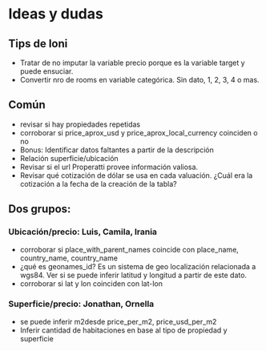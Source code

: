 # Ideas y dudas

## Tips de Ioni

-   Tratar de no imputar la variable precio porque es la variable target y puede ensuciar.
-   Convertir nro de rooms en variable categórica. Sin dato, 1, 2, 3, 4 o mas.

## Común

-   revisar si hay propiedades repetidas
-   corroborar si price_aprox_usd y price_aprox_local_currency coinciden o no
-   Bonus: Identificar datos faltantes a partir de la descripción
-   Relación superficie/ubicación
-   Revisar si el url Properatti provee información valiosa.
-   Revisar qué cotización de dólar se usa en cada valuación. ¿Cuál era la cotización a la fecha de la creación de la tabla?

## Dos grupos:

### Ubicación/precio: Luis, Camila, Irania

-   corroborar si place_with_parent_names coincide con place_name, country_name, country_name
-   ¿qué es geonames_id? Es un sistema de geo localización relacionada a wgs84. Ver si se puede inferir latitud y longitud a partir de este dato.
-   corroborar si lat y lon coinciden con lat-lon

### Superficie/precio: Jonathan, Ornella

-   se puede inferir m2desde price_per_m2, price_usd_per_m2
-   Inferir cantidad de habitaciones en base al tipo de propiedad y superficie
